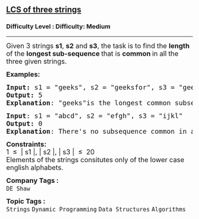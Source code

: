 <h2><a href="https://www.geeksforgeeks.org/problems/lcs-of-three-strings0028/1?itm_source=geeksforgeeks">LCS of three strings</a></h2><h3>Difficulty Level : Difficulty: Medium</h3><hr><div class="problems_problem_content__Xm_eO"><p><span style="font-size: 18px;">Given 3 strings <strong>s1</strong>, <strong>s2</strong> and <strong>s3</strong>, the task is to find the <strong>length </strong>of the <strong>longest sub-sequence </strong>that is <strong>common </strong>in all the three given strings.</span></p>
<p><span style="font-size: 18px;"><strong>Examples:</strong></span></p>
<pre><span style="font-size: 18px;"><strong>Input: </strong>s1 = "geeks", s2 = "geeksfor", s3 = "geeksforgeeks"
<strong>Output:</strong> 5
<strong>Explanation</strong>: "geeks"is the longest common subsequence with length 5.</span>
</pre>
<pre><span style="font-size: 18px;"><strong>Input</strong>: s1 = "abcd", s2 = "efgh", s3 = "ijkl"
<strong>Output:</strong> 0
<strong>Explanation</strong>: There's no subsequence common in all the three strings.</span>
</pre>
<p><span style="font-size: 18px;"><strong>Constraints:</strong><br>1 &nbsp;≤ &nbsp;| s1 |, | s2 |, | s3 | &nbsp;≤ &nbsp;20<br>Elements of the strings consitutes only of the lower case english alphabets.</span></p></div><p><span style=font-size:18px><strong>Company Tags : </strong><br><code>DE Shaw</code>&nbsp;<br><p><span style=font-size:18px><strong>Topic Tags : </strong><br><code>Strings</code>&nbsp;<code>Dynamic Programming</code>&nbsp;<code>Data Structures</code>&nbsp;<code>Algorithms</code>&nbsp;